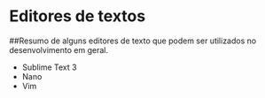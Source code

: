 # Editores de textos

##Resumo de alguns editores de texto que podem ser utilizados no desenvolvimento em geral.

- Sublime Text 3
- Nano
- Vim


